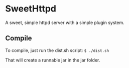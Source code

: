 SweetHttpd
==========

A sweet, simple httpd server with a simple plugin system.

Compile
-------

To compile, just run the dist.sh script: ```$ ./dist.sh ```

That will create a runnable jar in the jar folder.
